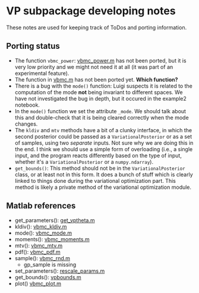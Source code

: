 # VP subpackage developing notes

These notes are used for keeping track of ToDos and porting information.

## Porting status
- The function `vbmc_power`: [vbmc_power.m](https://github.com/lacerbi/vbmc/blob/master/vbmc_power.m) has not been ported, but it is very low priority and we might not need it at all (it was part of an experimental feature).
- The function in [vbmc.m](https://github.com/lacerbi/vbmc/blob/master/vbmc.m) has not been ported yet. **Which function?**
- There is a bug with the `mode()` function: Luigi suspects it is related to the computation of the mode **not** being invariant to different spaces. We have not investigated the bug in depth, but it occured in the example2 notebook.
- In the `mode()` function we set the attribute `_mode`. We should talk about this and double-check that it is being cleared correctly when the mode changes.
- The `kldiv` and `mtv` methods have a bit of a clunky interface, in which the second posterior could be passed as a `VariationalPosterior` or as a set of samples, using two *separate* inputs. Not sure why we are doing this in the end. I think we should use a simple form of overloading (i.e., a single input, and the program reacts differently based on the type of input, whether it's a `VariationalPosterior` or a `numpy.ndarray`).
- `get_bounds()`: This method should not be in the `VariationalPosterior` class, or at least not in this form. It does a bunch of stuff which is clearly linked to things done during the variational optimization part. This method is likely a private method of the variational optimization module.


## Matlab references
- get_parameters(): [get_vptheta.m](https://github.com/lacerbi/vbmc/blob/master/misc/get_vptheta.m)
- kldiv(): [vbmc_kldiv.m](https://github.com/lacerbi/vbmc/blob/master/vbmc_kldiv.m)
- mode(): [vbmc_mode.m](https://github.com/lacerbi/vbmc/blob/master/vbmc_mode.m)
- moments(): [vbmc_moments.m](https://github.com/lacerbi/vbmc/blob/master/vbmc_moments.m)
- mtv(): [vbmc_mtv.m](https://github.com/lacerbi/vbmc/blob/master/vbmc_mtv.m)
- pdf(): [vbmc_pdf.m](https://github.com/lacerbi/vbmc/blob/master/vbmc_pdf.m)
- sample(): [vbmc_rnd.m](https://github.com/lacerbi/vbmc/blob/master/vbmc_rnd.m)
   - gp_sample is missing
- set_parameters(): [rescale_params.m](https://github.com/lacerbi/vbmc/blob/master/misc/rescale_params.m)
- get_bounds(): [vpbounds.m](https://github.com/lacerbi/vbmc/blob/master/misc/vpbounds.m)
- plot() [vbmc_plot.m](https://github.com/lacerbi/vbmc/blob/master/vbmc_plot.m)
